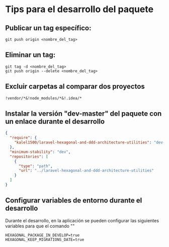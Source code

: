 
# Tips para el desarrollo del paquete

## Publicar un tag específico:

```git
git push origin <nombre_del_tag>
```

## Eliminar un tag:

```git
git tag -d <nombre_del_tag>
git push origin --delete <nombre_del_tag>
```

## Excluir carpetas al comparar dos proyectos

```regexp
!vendor/*&!node_modules/*&!.idea/*
```

## Instalar la versión "dev-master" del paquete con un enlace durante el desarrollo

```json
{
  "require": {
    "kalel1500/laravel-hexagonal-and-ddd-architecture-utilities": "dev-master"
  },
  "minimum-stability": "dev",
  "repositories": [
    {
      "type": "path",
      "url": "../laravel-hexagonal-and-ddd-architecture-utilities"
    }
  ]
}
```

## Configurar variables de entorno durante el desarrollo

Durante el desarrollo, en la aplicación se pueden configurar las siguientes variables para que el comando ""

```dotenv
HEXAGONAL_PACKAGE_IN_DEVELOP=true
HEXAGONAL_KEEP_MIGRATIONS_DATE=true
```
